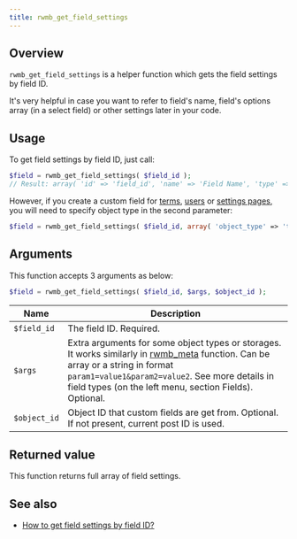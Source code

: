 ```yaml
---
title: rwmb_get_field_settings
---
```


## Overview

`rwmb_get_field_settings` is a helper function which gets the field settings by field ID.

It's very helpful in case you want to refer to field's name, field's options array (in a select field) or other settings later in your code.

## Usage

To get field settings by field ID, just call:

```php
$field = rwmb_get_field_settings( $field_id );
// Result: array( 'id' => 'field_id', 'name' => 'Field Name', 'type' => 'text, ... );
```

However, if you create a custom field for [terms](https://metabox.io/plugins/mb-term-meta/), [users](https://metabox.io/plugins/mb-user-meta/) or [settings pages](https://metabox.io/plugins/mb-settings-page/), you will need to specify object type in the second parameter:

```php
$field = rwmb_get_field_settings( $field_id, array( 'object_type' => 'term' ) ); // or 'user', 'setting
```

## Arguments

This function accepts 3 arguments as below:

```php
$field = rwmb_get_field_settings( $field_id, $args, $object_id );
```

Name|Description
---|---
`$field_id`|The field ID. Required.
`$args`|Extra arguments for some object types or storages. It works similarly in [rwmb_meta](https://docs.metabox.io/rwmb-meta/) function. Can be array or a string in format `param1=value1&param2=value2`. See more details in field types (on the left menu, section Fields). Optional.
`$object_id`|Object ID that custom fields are get from. Optional. If not present, current post ID is used.

## Returned value

This function returns full array of field settings.

## See also

- [How to get field settings by field ID?](https://metabox.io/get-field-settings/)
